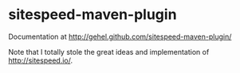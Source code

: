 sitespeed-maven-plugin
======================

Documentation at http://gehel.github.com/sitespeed-maven-plugin/

Note that I totally stole the great ideas and implementation of
http://sitespeed.io/.
